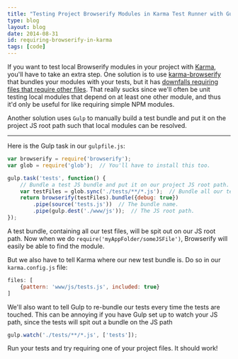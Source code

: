 ```yaml
---
title: "Testing Project Browserify Modules in Karma Test Runner with Gulp"
type: blog
layout: blog
date: 2014-08-31
id: requiring-browserify-in-karma
tags: [code]
---
```


If you want to test local Browserify modules in your project with
[Karma](http://ngokevin.com/blog/angular-unit-testing/), you'll have to take an
extra step. One solution is to use
[karma-browserify](https://github.com/xdissent/karma-browserify) that bundles
your modules with your tests, but it has [downfalls requiring files that
require other files](https://github.com/xdissent/karma-browserify/issues/38).
That really sucks since we'll often be unit testing local modules that depend
on at least one other module, and thus it'd only be useful for like requiring
simple NPM modules.

Another solution uses ```Gulp``` to manually build a
test bundle and put it on the project JS root path such that local modules
can be resolved.

---

Here is the Gulp task in our ```gulpfile.js```:

```js
var browserify = require('browserify');
var glob = require('glob');  // You'll have to install this too.

gulp.task('tests', function() {
    // Bundle a test JS bundle and put it on our project JS root path.
    var testFiles = glob.sync('./tests/**/*.js');  // Bundle all our tests.
    return browserify(testFiles).bundle({debug: true})
        .pipe(source('tests.js'))  // The bundle name.
        .pipe(gulp.dest('./www/js'));  // The JS root path.
});
```

A test bundle, containing all our test files, will be spit out on our JS root
path. Now when we do ```require('myAppFolder/someJSFile')```, Browserify will
easily be able to find the module.

But we also have to tell Karma where our new test bundle is. Do so in our
```karma.config.js``` file:

```js
files: [
    {pattern: 'www/js/tests.js', included: true}
]
```

We'll also want to tell Gulp to re-bundle our tests every time the tests are
touched. This can be annoying if you have Gulp set up to watch your JS path,
since the tests will spit out a bundle on the JS path

```js
gulp.watch('./tests/**/*.js', ['tests']);
```

Run your tests and try requiring one of your project files. It should work!

